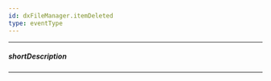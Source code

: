 ```yaml
---
id: dxFileManager.itemDeleted
type: eventType
---
```

---
##### shortDescription
<!-- Description goes here -->

---
<!-- Description goes here -->